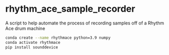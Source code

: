 # rhythm_ace_sample_recorder
A script to help automate the process of recording samples off of a Rhythm Ace drum machine

```bash
conda create --name rhythmace python=3.9 numpy
conda activate rhythmace
pip install sounddevice
```
